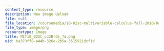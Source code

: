 ```yaml
---
content_type: resource
description: New image Upload
file: null
file_location: /coursemedia/18-02sc-multivariable-calculus-fall-2010/0a373ff8a44b326e2b5a3515921dcf1d_MIT18_02SC_L32Brds_7a.png
file_type: image/png
resourcetype: Image
title: MIT18_02SC_L32Brds_7a.png
uid: 0a373ff8-a44b-326e-2b5a-3515921dcf1d
---
```

